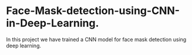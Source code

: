 # Face-Mask-detection-using-CNN-in-Deep-Learning.
In this project we have trained a CNN model for face mask detection using deep learning.
